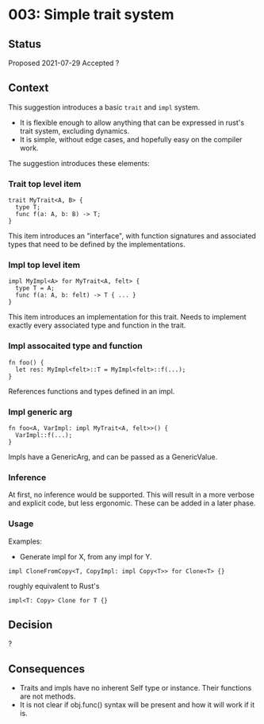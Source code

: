 # 003: Simple trait system

## Status

Proposed 2021-07-29
Accepted ?

## Context
This suggestion introduces a basic `trait` and `impl` system.
* It is flexible enough to allow anything that can be expressed in rust's trait system, excluding
  dynamics.
* It is simple, without edge cases, and hopefully easy on the compiler work.

The suggestion introduces these elements:
### Trait top level item
```
trait MyTrait<A, B> {
  type T;
  func f(a: A, b: B) -> T;
}
```
This item introduces an "interface", with function signatures and associated types that need to be
defined by the implementations.

### Impl top level item
```
impl MyImpl<A> for MyTrait<A, felt> {
  type T = A;
  func f(a: A, b: felt) -> T { ... }
}
```
This item introduces an implementation for this trait.
Needs to implement exactly every associated type and function in the trait.

### Impl assocaited type and function
```
fn foo() {
  let res: MyImpl<felt>::T = MyImpl<felt>::f(...);
}
```
References functions and types defined in an impl.

### Impl generic arg
```
fn foo<A, VarImpl: impl MyTrait<A, felt>>() {
  VarImpl::f(...);
}
```
Impls have a GenericArg, and can be passed as a GenericValue.

### Inference
At first, no inference would be supported. This will result in a more verbose and explicit code, but less ergonomic.
These can be added in a later phase.

### Usage
Examples:
* Generate impl for X, from any impl for Y.
```
impl CloneFromCopy<T, CopyImpl: impl Copy<T>> for Clone<T> {}
```
roughly equivalent to Rust's
```
impl<T: Copy> Clone for T {}
```

## Decision
?

## Consequences
- Traits and impls have no inherent Self type or instance. Their functions are not methods.
- It is not clear if obj.func() syntax will be present and how it will work if it is.
